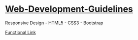 # [Web-Development-Guidelines](https://thetravism.github.io/Cengage-UI-Style-Guide/)

Responsive Design - HTML5 - CSS3 - Bootstrap

<a href="https://thetravism.github.io/Cengage-UI-Style-Guide/">Functional Link</a>
